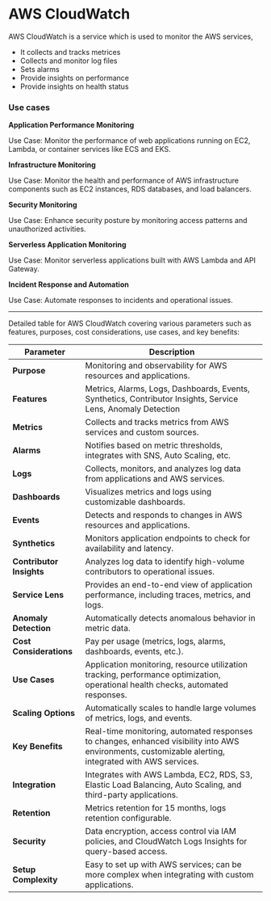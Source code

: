# AWS CloudWatch

AWS CloudWatch is a service which is used to monitor the AWS services, 

- It collects and tracks metrices 
- Collects and monitor log files
- Sets alarms
- Provide insights on performance
- Provide insights on health status

### Use cases

**Application Performance Monitoring**

Use Case: Monitor the performance of web applications running on EC2, Lambda, or container services like ECS and EKS.

**Infrastructure Monitoring**

Use Case: Monitor the health and performance of AWS infrastructure components such as EC2 instances, RDS databases, and load balancers.

**Security Monitoring**

Use Case: Enhance security posture by monitoring access patterns and unauthorized activities.

**Serverless Application Monitoring**

Use Case: Monitor serverless applications built with AWS Lambda and API Gateway.

**Incident Response and Automation**

Use Case: Automate responses to incidents and operational issues.


---

Detailed table for AWS CloudWatch covering various parameters such as features, purposes, cost considerations, use cases, and key benefits:

| **Parameter**        | **Description**                                            |
|----------------------|------------------------------------------------------------|
| **Purpose**          | Monitoring and observability for AWS resources and applications. |
| **Features**         | Metrics, Alarms, Logs, Dashboards, Events, Synthetics, Contributor Insights, Service Lens, Anomaly Detection |
| **Metrics**          | Collects and tracks metrics from AWS services and custom sources. |
| **Alarms**           | Notifies based on metric thresholds, integrates with SNS, Auto Scaling, etc. |
| **Logs**             | Collects, monitors, and analyzes log data from applications and AWS services. |
| **Dashboards**       | Visualizes metrics and logs using customizable dashboards. |
| **Events**           | Detects and responds to changes in AWS resources and applications. |
| **Synthetics**       | Monitors application endpoints to check for availability and latency. |
| **Contributor Insights** | Analyzes log data to identify high-volume contributors to operational issues. |
| **Service Lens**     | Provides an end-to-end view of application performance, including traces, metrics, and logs. |
| **Anomaly Detection** | Automatically detects anomalous behavior in metric data. |
| **Cost Considerations** | Pay per usage (metrics, logs, alarms, dashboards, events, etc.). |
| **Use Cases**        | Application monitoring, resource utilization tracking, performance optimization, operational health checks, automated responses. |
| **Scaling Options**  | Automatically scales to handle large volumes of metrics, logs, and events. |
| **Key Benefits**     | Real-time monitoring, automated responses to changes, enhanced visibility into AWS environments, customizable alerting, integrated with AWS services. |
| **Integration**      | Integrates with AWS Lambda, EC2, RDS, S3, Elastic Load Balancing, Auto Scaling, and third-party applications. |
| **Retention**        | Metrics retention for 15 months, logs retention configurable. |
| **Security**         | Data encryption, access control via IAM policies, and CloudWatch Logs Insights for query-based access. |
| **Setup Complexity** | Easy to set up with AWS services; can be more complex when integrating with custom applications. |

